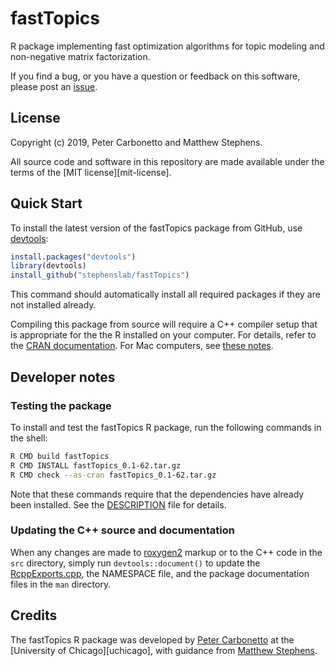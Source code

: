 # fastTopics

R package implementing fast optimization algorithms for topic modeling
and non-negative matrix factorization.

If you find a bug, or you have a question or feedback on this software,
please post an [issue][issues].

## License

Copyright (c) 2019, Peter Carbonetto and Matthew Stephens.

All source code and software in this repository are made available
under the terms of the [MIT license][mit-license].

## Quick Start

To install the latest version of the fastTopics package from GitHub,
use [devtools][devtools]:

```R
install.packages("devtools")
library(devtools)
install_github("stephenslab/fastTopics")
```

This command should automatically install all required packages if
they are not installed already.

Compiling this package from source will require a C++ compiler setup
that is appropriate for the the R installed on your computer. For
details, refer to the [CRAN documentation][cran]. For Mac computers,
see [these notes][compiling-macos].

## Developer notes

### Testing the package

To install and test the fastTopics R package, run the following
commands in the shell:

```bash
R CMD build fastTopics
R CMD INSTALL fastTopics_0.1-62.tar.gz
R CMD check --as-cran fastTopics_0.1-62.tar.gz
```

Note that these commands require that the dependencies have already
been installed. See the [DESCRIPTION](DESCRIPTION) file for details.

### Updating the C++ source and documentation

When any changes are made to [roxygen2][roxygen2] markup or to the C++
code in the `src` directory, simply run `devtools::document()` to 
update the [RcppExports.cpp](src/RcppExports.cpp), the NAMESPACE file,
and the package documentation files in the `man` directory.

## Credits

The fastTopics R package was developed by [Peter Carbonetto][peter] at
the [University of Chicago][uchicago], with guidance from
[Matthew Stephens][matthew].

[issues]: https://github.com/stephenslab/fastTopics/issues
[peter]: https://pcarbo.github.io
[matthew]: http://stephenslab.uchicago.edu
[roxygen2]: https://cran.r-project.org/package=roxygen2
[devtools]: https://github.com/r-lib/devtools
[cran]: https://cran.r-project.org
[compiling-macos]: https://pcarbo.github.io/pcarbo/r-macos.html
